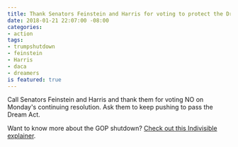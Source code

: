 ```yaml
---
title: Thank Senators Feinstein and Harris for voting to protect the Dreamers
date: 2018-01-21 22:07:00 -08:00
categories:
- action
tags:
- trumpshutdown
- feinstein
- Harris
- daca
- dreamers
is featured: true
---
```


Call Senators Feinstein and Harris and thank them for voting NO on Monday's continuing resolution. Ask them to keep pushing to pass the Dream Act.

Want to know more about the GOP shutdown? [Check out this Indivisible explainer](https://www.indivisible.org/resource/happens-government-shutdown/). 